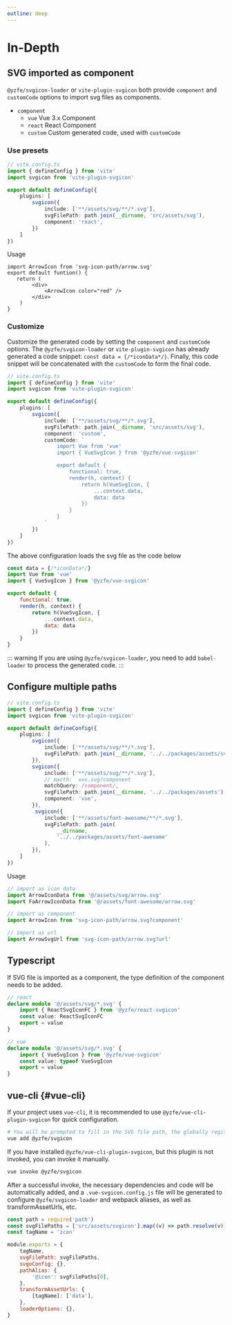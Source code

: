 ```yaml
---
outline: deep
---
```

# In-Depth

## SVG imported as component
`@yzfe/svgicon-loader` or `vite-plugin-svgicon` both provide `component` and `customCode` options to import svg files as components.

- `component`
    - `vue` Vue 3.x Component
    - `react` React Component
    - `custom` Custom generated code, used with `customCode`

### Use presets
```ts
// vite.config.ts
import { defineConfig } from 'vite'
import svgicon from 'vite-plugin-svgicon'

export default defineConfig({
    plugins: [
        svgicon({
            include: ['**/assets/svg/**/*.svg'],
            svgFilePath: path.join(__dirname, 'src/assets/svg'),
            component: 'react',
        })
    ]
})
```

Usage
```tsx
import ArrowIcon from 'svg-icon-path/arrow.svg'
export default funtion() {
   return (
        <div>
            <ArrowIcon color="red" />
        </div>
    )
}
```

### Customize
Customize the generated code by setting the `component` and `customCode` options. The `@yzfe/svgicon-loader` or `vite-plugin-svgicon` has already generated a code snippet: `const data = {/*iconData*/}`. Finally, this code snippet will be concatenated with the `customCode` to form the final code.

```ts
// vite.config.ts
import { defineConfig } from 'vite'
import svgicon from 'vite-plugin-svgicon'

export default defineConfig({
    plugins: [
        svgicon({
            include: ['**/assets/svg/**/*.svg'],
            svgFilePath: path.join(__dirname, 'src/assets/svg'),
            component: 'custom',
            customCode: `
                import Vue from 'vue'
                import { VueSvgIcon } from '@yzfe/vue-svgicon'

                export default {
                    functional: true,
                    render(h, context) {
                        return h(VueSvgIcon, {
                            ...context.data,
                            data: data
                        })
                    }
                }
            `
        })
    ]
})
```

The above configuration loads the svg file as the code below
```js
const data = {/*iconData*/}
import Vue from 'vue'
import { VueSvgIcon } from '@yzfe/vue-svgicon'

export default {
    functional: true,
    render(h, context) {
        return h(VueSvgIcon, {
            ...context.data,
            data: data
        })
    }
}
```

::: warning
If you are using `@yzfe/svgicon-loader`, you need to add `babel-loader` to process the generated code.
:::

## Configure multiple paths

```ts
// vite.config.ts
import { defineConfig } from 'vite'
import svgicon from 'vite-plugin-svgicon'

export default defineConfig({
    plugins: [
        svgicon({
            include: ['**/assets/svg/**/*.svg'],
            svgFilePath: path.join(__dirname, '../../packages/assets/svg'),
        }),
        svgicon({
            include: ['**/assets/svg/**/*.svg'],
            // macth:  xxx.svg?component
            matchQuery: /component/,
            svgFilePath: path.join(__dirname, '../../packages/assets'),
            component: 'vue',
        }),
         svgicon({
            include: ['**/assets/font-awesome/**/*.svg'],
            svgFilePath: path.join(
                __dirname,
                '../../packages/assets/font-awesome'
            ),
        }),
    ]
})
```

Usage
```ts
// import as icon data
import ArrowIconData from '@/assets/svg/arrow.svg'
import FaArrowIconData from '@/assets/font-awesome/arrow.svg'

// import as component
import ArrowIcon from 'svg-icon-path/arrow.svg?component'

// import as url
import ArrowSvgUrl from 'svg-icon-path/arrow.svg?url'
```

## Typescript
If SVG file is imported as a component, the type definition of the component needs to be added.

```ts
// react
declare module '@/assets/svg/*.svg' {
    import { ReactSvgIconFC } from '@yzfe/react-svgicon'
    const value: ReactSvgIconFC
    export = value
}

// vue
declare module '@/assets/svg/*.svg' {
    import { VueSvgIcon } from '@yzfe/vue-svgicon'
    const value: typeof VueSvgIcon
    export = value
}
```

## vue-cli {#vue-cli}
If your project uses `vue-cli`, it is recommended to use `@yzfe/vue-cli-plugin-svgicon` for quick configuration.

```bash
# You will be prompted to fill in the SVG file path, the globally registered component tag name and the vue version
vue add @yzfe/svgicon
```

If you have installed `@yzfe/vue-cli-plugin-svgicon`, but this plugin is not invoked, you can invoke it manually.
```bash
vue invoke @yzfe/svgicon
```

After a successful invoke, the necessary dependencies and code will be automatically added, and a `.vue-svgicon.config.js` file will be generated to configure `@yzfe/svgicon-loader` and webpack aliases, as well as transformAssetUrls, etc.

```js
const path = require('path')
const svgFilePaths = ['src/assets/svgicon'].map((v) => path.resolve(v))
const tagName = 'icon'

module.exports = {
    tagName,
    svgFilePath: svgFilePaths,
    svgoConfig: {},
    pathAlias: {
        '@icon': svgFilePaths[0],
    },
    transformAssetUrls: {
        [tagName]: ['data'],
    },
    loaderOptions: {},
}
```

